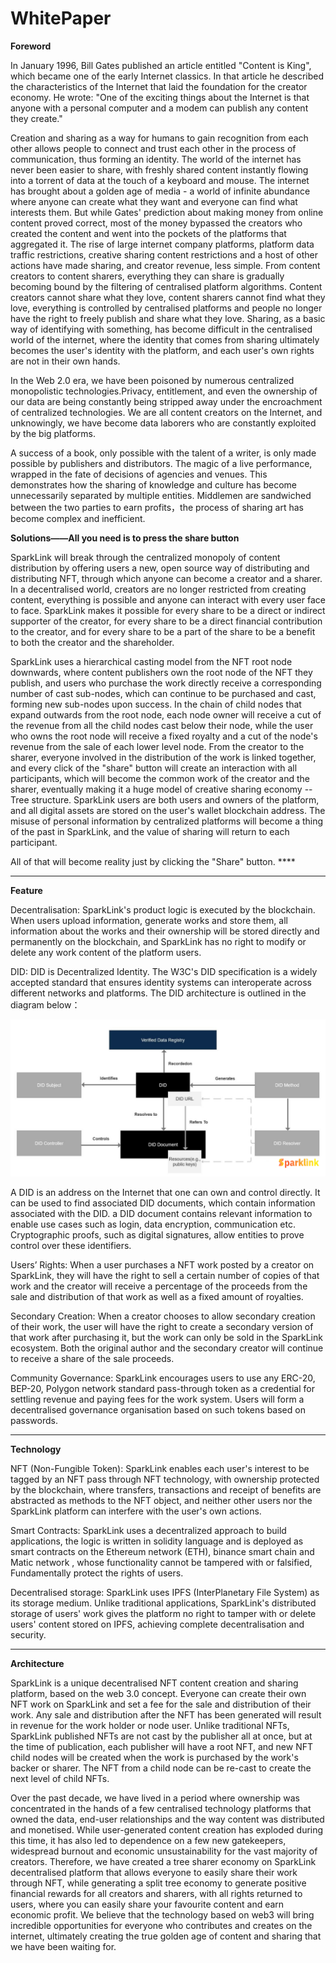 # WhitePaper

**Foreword**&#x20;

In January 1996, Bill Gates published an article entitled "Content is King", which became one of the early Internet classics. In that article he described the characteristics of the Internet that laid the foundation for the creator economy. He wrote: "One of the exciting things about the Internet is that anyone with a personal computer and a modem can publish any content they create."&#x20;

Creation and sharing as a way for humans to gain recognition from each other allows people to connect and trust each other in the process of communication, thus forming an identity. The world of the internet has never been easier to share, with freshly shared content instantly flowing into a torrent of data at the touch of a keyboard and mouse. The internet has brought about a golden age of media - a world of infinite abundance where anyone can create what they want and everyone can find what interests them. But while Gates' prediction about making money from online content proved correct, most of the money bypassed the creators who created the content and went into the pockets of the platforms that aggregated it. The rise of large internet company platforms, platform data traffic restrictions, creative sharing content restrictions and a host of other actions have made sharing, and creator revenue, less simple. From content creators to content sharers, everything they can share is gradually becoming bound by the filtering of centralised platform algorithms. Content creators cannot share what they love, content sharers cannot find what they love, everything is controlled by centralised platforms and people no longer have the right to freely publish and share what they love. Sharing, as a basic way of identifying with something, has become difficult in the centralised world of the internet, where the identity that comes from sharing ultimately becomes the user's identity with the platform, and each user's own rights are not in their own hands.&#x20;

In the Web 2.0 era, we have been poisoned by numerous centralized monopolistic technologies.Privacy, entitlement, and even the ownership of our data are being constantly being stripped away under the encroachment of centralized technologies. We are all content creators on the Internet, and unknowingly, we have become data laborers who are constantly exploited by the big platforms.&#x20;

A success of a book, only possible with the talent of a writer, is only made possible by publishers and distributors. The magic of a live performance, wrapped in the fate of decisions of agencies and venues. This demonstrates how the sharing of knowledge and culture has become unnecessarily separated by multiple entities. Middlemen are sandwiched between the two parties to earn profits，the process of sharing art has become complex and inefficient.



&#x20;**Solutions——All you need is to press the share button**&#x20;

SparkLink will break through the centralized monopoly of content distribution by offering users a new, open source way of distributing and distributing NFT, through which anyone can become a creator and a sharer. In a decentralised world, creators are no longer restricted from creating content, everything is possible and anyone can interact with every user face to face. SparkLink makes it possible for every share to be a direct or indirect supporter of the creator, for every share to be a direct financial contribution to the creator, and for every share to be a part of the share to be a benefit to both the creator and the shareholder.&#x20;

SparkLink uses a hierarchical casting model from the NFT root node downwards, where content publishers own the root node of the NFT they publish, and users who purchase the work directly receive a corresponding number of cast sub-nodes, which can continue to be purchased and cast, forming new sub-nodes upon success. In the chain of child nodes that expand outwards from the root node, each node owner will receive a cut of the revenue from all the child nodes cast below their node, while the user who owns the root node will receive a fixed royalty and a cut of the node's revenue from the sale of each lower level node. From the creator to the sharer, everyone involved in the distribution of the work is linked together, and every click of the "share" button will create an interaction with all participants, which will become the common work of the creator and the sharer, eventually making it a huge model of creative sharing economy --Tree structure. SparkLink users are both users and owners of the platform, and all digital assets are stored on the user's wallet blockchain address. The misuse of personal information by centralized platforms will become a thing of the past in SparkLink, and the value of sharing will return to each participant.&#x20;

All of that will become reality just by clicking the "Share" button. ****&#x20;

****

**Feature**&#x20;

Decentralisation: SparkLink's product logic is executed by the blockchain. When users upload information, generate works and store them, all information about the works and their ownership will be stored directly and permanently on the blockchain, and SparkLink has no right to modify or delete any work content of the platform users.&#x20;

DID: DID is Decentralized Identity. The W3C's DID specification is a widely accepted standard that ensures identity systems can interoperate across different networks and platforms. The DID architecture is outlined in the diagram below：

![](<.gitbook/assets/image (3).png>)

A DID is an address on the Internet that one can own and control directly. It can be used to find associated DID documents, which contain information associated with the DID. a DID document contains relevant information to enable use cases such as login, data encryption, communication etc. Cryptographic proofs, such as digital signatures, allow entities to prove control over these identifiers.&#x20;

Users’ Rights: When a user purchases a NFT work posted by a creator on SparkLink, they will have the right to sell a certain number of copies of that work and the creator will receive a percentage of the proceeds from the sale and distribution of that work as well as a fixed amount of royalties.&#x20;

Secondary Creation: When a creator chooses to allow secondary creation of their work, the user will have the right to create a secondary version of that work after purchasing it, but the work can only be sold in the SparkLink ecosystem. Both the original author and the secondary creator will continue to receive a share of the sale proceeds.&#x20;

Community Governance: SparkLink encourages users to use any ERC-20, BEP-20, Polygon network standard pass-through token as a credential for settling revenue and paying fees for the work system. Users will form a decentralised governance organisation based on such tokens based on passwords.&#x20;

****

**Technology**

NFT (Non-Fungible Token): SparkLink enables each user's interest to be tagged by an NFT pass through NFT technology, with ownership protected by the blockchain, where transfers, transactions and receipt of benefits are abstracted as methods to the NFT object, and neither other users nor the SparkLink platform can interfere with the user's own actions.&#x20;

Smart Contracts: SparkLink uses a decentralized approach to build applications, the logic is written in solidity language and is deployed as smart contracts on the Ethereum network (ETH), binance smart chain and Matic network , whose functionality cannot be tampered with or falsified, Fundamentally protect the rights of users.&#x20;

Decentralised storage: SparkLink uses IPFS (InterPlanetary File System) as its storage medium. Unlike traditional applications, SparkLink's distributed storage of users' work gives the platform no right to tamper with or delete users' content stored on IPFS, achieving complete decentralisation and security.&#x20;

****

**Architecture**&#x20;

SparkLink is a unique decentralised NFT content creation and sharing platform, based on the web 3.0 concept. Everyone can create their own NFT work on SparkLink and set a fee for the sale and distribution of their work. Any sale and distribution after the NFT has been generated will result in revenue for the work holder or node user. Unlike traditional NFTs, SparkLink published NFTs are not cast by the publisher all at once, but at the time of publication, each publisher will have a root NFT, and new NFT child nodes will be created when the work is purchased by the work's backer or sharer. The NFT from a child node can be re-cast to create the next level of child NFTs.&#x20;

Over the past decade, we have lived in a period where ownership was concentrated in the hands of a few centralised technology platforms that owned the data, end-user relationships and the way content was distributed and monetised. While user-generated content creation has exploded during this time, it has also led to dependence on a few new gatekeepers, widespread burnout and economic unsustainability for the vast majority of creators. Therefore, we have created a tree sharer economy on SparkLink decentralised platform that allows everyone to easily share their work through NFT, while generating a split tree economy to generate positive financial rewards for all creators and sharers, with all rights returned to users, where you can easily share your favourite content and earn economic profit. We believe that the technology based on web3 will bring incredible opportunities for everyone who contributes and creates on the internet, ultimately creating the true golden age of content and sharing that we have been waiting for.

